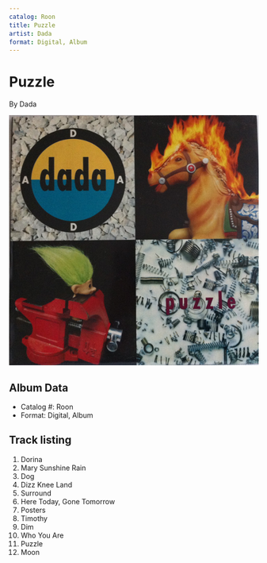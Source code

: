 ```yaml
---
catalog: Roon
title: Puzzle
artist: Dada
format: Digital, Album
---
```


# Puzzle

By Dada

![](../../assets/albumcovers/Dada-Puzzle.png)

## Album Data

- Catalog #: Roon
- Format: Digital, Album


## Track listing


1. Dorina
2. Mary Sunshine Rain
3. Dog
4. Dizz Knee Land
5. Surround
6. Here Today, Gone Tomorrow
7. Posters
8. Timothy
9. Dim
10. Who You Are
11. Puzzle
12. Moon

